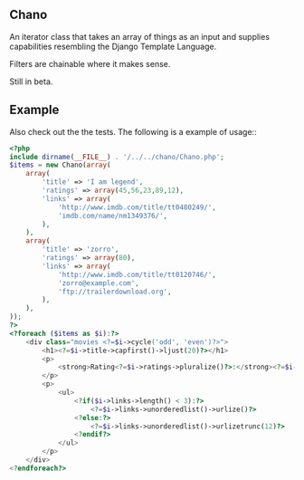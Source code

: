 ## Chano ##

An iterator class that takes an array of things as an input and supplies
capabilities resembling the Django Template Language.

Filters are chainable where it makes sense.

Still in beta.

## Example ##
Also check out the the tests. The following is a example of usage::

```php
<?php
include dirname(__FILE__) . '/../../chano/Chano.php';
$items = new Chano(array(
    array(
        'title' => 'I am legend',
        'ratings' => array(45,56,23,89,12),
        'links' => array(
            'http://www.imdb.com/title/tt0480249/',
            'imdb.com/name/nm1349376/',
        ),
    ),
    array(
        'title' => 'zorro',
        'ratings' => array(80),
        'links' => array(
            'http://www.imdb.com/title/tt0120746/',
            'zorro@example.com',
            'ftp://trailerdownload.org',
        ),
    ),
));
?>
<?foreach ($items as $i):?>
    <div class="movies <?=$i->cycle('odd', 'even')?>">
        <h1><?=$i->title->capfirst()->ljust(20)?></h1>
        <p>
            <strong>Rating<?=$i->ratings->pluralize()?>:</strong><?=$i->ratings->join()->_?>    
        </p>
        <p>
            <ul>
                <?if($i->links->length() < 3):?>
                    <?=$i->links->unorderedlist()->urlize()?>
                <?else:?>
                    <?=$i->links->unorderedlist()->urlizetrunc(12)?>
                <?endif?>
            </ul>
        </p>
    </div>
<?endforeach?>
```
